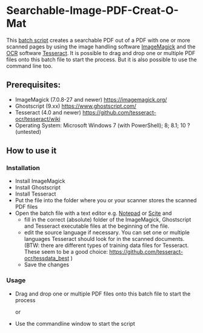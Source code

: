 # Searchable-Image-PDF-Creat-O-Mat
This [batch script](https://en.wikipedia.org/wiki/Batch_file) creates a searchable PDF out of a PDF with one or more scanned pages by using the image handling software [ImageMagick](https://en.wikipedia.org/wiki/ImageMagick) and the [OCR](https://en.wikipedia.org/wiki/Optical_character_recognition) software [Tesseract](https://en.wikipedia.org/wiki/Tesseract_(software)).
It is possible to drag and drop one or multiple PDF files onto this batch file to start the process. But it is also possible to use the command line too.

## Prerequisites:
* ImageMagick (7.0.8-27 and newer) https://imagemagick.org/
* Ghostscript (9.xx) https://www.ghostscript.com/
* Tesseract (4.0 and newer) https://github.com/tesseract-ocr/tesseract/wiki
* Operating System: Microsoft Windows 7 (with PowerShell); 8; 8.1; 10 ? (untested)

## How to use it
### Installation
* Install ImageMagick
* Install Ghostscript
* Install Tesseract
* Put the file into the folder where you or your scanner stores the scanned PDF files
* Open the batch file with a text editor e.g. [Notepad](https://en.wikipedia.org/wiki/Microsoft_Notepad) or [Scite](https://en.wikipedia.org/wiki/SciTE) and 
    - fill in the correct (absolute) folder of the ImageMagick, Ghostscript and Tesseract executable files at the beginning of the file.
    - edit the source language if necessary. You can set one or multiple languages Tesseract should look for in the scanned documents. (BTW: there are different types of training data files for Tesseract. These seem to be a good choice: https://github.com/tesseract-ocr/tessdata_best )
    - Save the changes
### Usage
* Drag and drop one or multiple PDF files onto this batch file to start the process 

  or

* Use the commandline window to start the script _<script filename> [pdf filename #1] [pdf filename #2] ... [pdf filename #n]_

### The Process
- The script uses Imagemagick and Ghostscript to extract the sacanned pages from the PDF file and store them tempararily in a subfolder of the current batch file location.
- Imagemagick will then be used to deskew the image files in order to get better OCR results (there is an option the prevent that).
- The temporary image files will then be processed by Tesseract which creates a new PDF file with a searchable text layer.
- Afterwards Ghostscript will be used to repack the PDF file in order to get smaller file (there is an option the prevent that). 
- The batch file will create also a further subfolder (\searchable_PDF) to store the searchable PDF files there.
